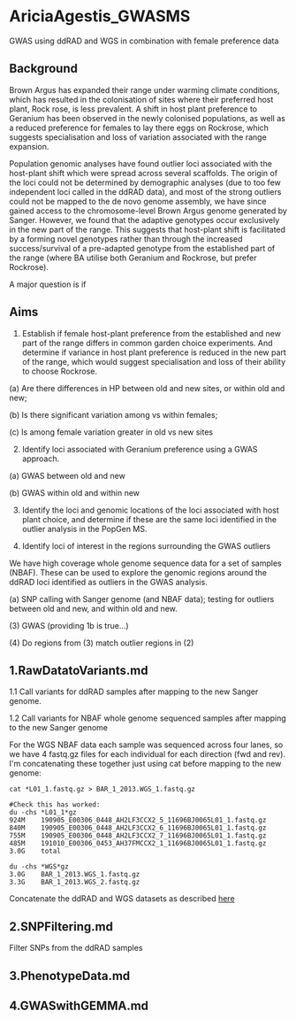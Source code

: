 # AriciaAgestis_GWASMS
GWAS using ddRAD and WGS in combination with female preference data

## Background

Brown Argus has expanded their range under warming climate conditions, which has resulted in the colonisation of sites where their preferred host plant, Rock rose, is less prevalent. A shift in host plant preference to Geranium has been observed in the newly colonised populations, as well as a reduced preference for females to lay there eggs on Rockrose, which suggests specialisation and loss of variation associated with the range expansion. 

Population genomic analyses have found outlier loci associated with the host-plant shift which were spread across several scaffolds. The origin of the loci could not be determined by demographic analyses (due to too few independent loci called in the ddRAD data), and most of the strong outliers could not be mapped to the de novo genome assembly, we have since gained access to the chromosome-level Brown Argus genome generated by Sanger. However, we found that the adaptive genotypes occur exclusively in the new part of the range. This suggests that host-plant shift is facilitated by a forming novel genotypes rather than through the increased success/survival of a pre-adapted genotype from the established part of the range (where BA utilise both Geranium and Rockrose, but prefer Rockrose). 

A major question is if 


## Aims

1) Establish if female host-plant preference from the established and new part of the range differs in common garden choice experiments. And determine if variance in host plant preference is reduced in the new part of the range, which would suggest specialisation and loss of their ability to choose Rockrose.
  
  (a) Are there differences in HP between old and new sites, or within old and new; 
  
  (b) Is there significant variation among vs within females; 
  
  (c) Is among female variation greater in old vs new sites

2) Identify loci associated with Geranium preference using a GWAS approach. 

  (a) GWAS between old and new

  (b) GWAS within old and within new
  
3) Identify the loci and genomic locations of the loci associated with host plant choice, and determine if these are the same loci identified in the outlier analysis in the PopGen MS. 


4) Identify loci of interest in the regions surrounding the GWAS outliers
  
 We have high coverage whole genome sequence data for a set of samples (NBAF). These can be used to explore the genomic regions around the ddRAD loci identified as outliers in the GWAS analysis. 
 
 (a) SNP calling with Sanger genome (and NBAF data); testing for outliers between old and new, and within old and new.

(3) GWAS (providing 1b is true...)

(4) Do regions from (3) match outlier regions in (2)



## 1.RawDatatoVariants.md

1.1 Call variants for ddRAD samples after mapping to the new Sanger genome. 

1.2 Call variants for NBAF whole genome sequenced samples after mapping to the new Sanger genome

For the WGS NBAF data each sample was sequenced across four lanes, so we have 4 fastq.gz files for each individual for each direction (fwd and rev). 
I'm concatenating these together just using cat before mapping to the new genome: 

```
cat *L01_1.fastq.gz > BAR_1_2013.WGS_1.fastq.gz

#Check this has worked: 
du -chs *L01_1*gz
924M	190905_E00306_0448_AH2LF3CCX2_5_11696BJ0065L01_1.fastq.gz
840M	190905_E00306_0448_AH2LF3CCX2_6_11696BJ0065L01_1.fastq.gz
755M	190905_E00306_0448_AH2LF3CCX2_7_11696BJ0065L01_1.fastq.gz
485M	191010_E00306_0453_AH37FMCCX2_1_11696BJ0065L01_1.fastq.gz
3.0G	total

du -chs *WGS*gz 
3.0G	BAR_1_2013.WGS_1.fastq.gz
3.3G	BAR_1_2013.WGS_2.fastq.gz
```


Concatenate the ddRAD and WGS datasets as described [here](https://github.com/alexjvr1/AriciaAgestis_GWASMS/blob/main/Intersect_ddRAD%26WGS.md)




## 2.SNPFiltering.md

Filter SNPs from the ddRAD samples


## 3.PhenotypeData.md



## 4.GWASwithGEMMA.md

